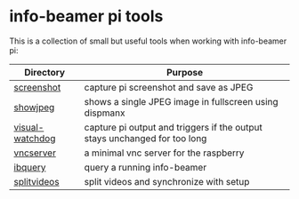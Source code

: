 info-beamer pi tools
====================

This is a collection of small but useful tools when
working with info-beamer pi:

Directory | Purpose
----------|--------------------
[screenshot](screenshot) | capture pi screenshot and save as JPEG
[showjpeg](showjpeg) | shows a single JPEG image in fullscreen using dispmanx
[visual-watchdog](visual-watchdog) | capture pi output and triggers if the output stays unchanged for too long
[vncserver](vncserver) | a minimal vnc server for the raspberry
[ibquery](ibquery) | query a running info-beamer
[splitvideos](splitvideos) | split videos and synchronize with setup

